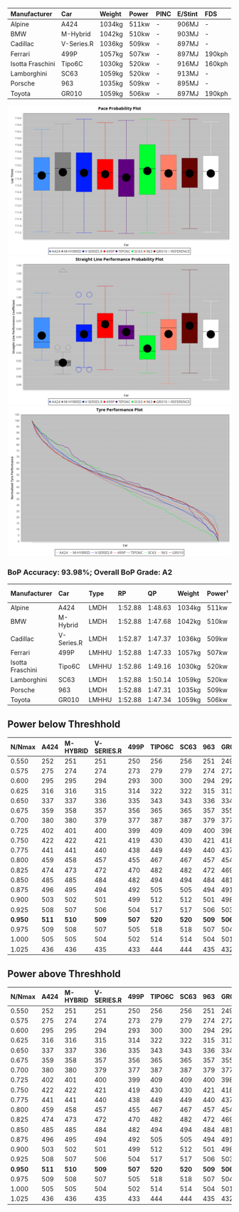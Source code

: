 | Manufacturer     | Car        | Weight | Power | PINC    | E/Stint | FDS     |
|:-|:-|:-|:-|:-|:-|:-|
| Alpine           | A424       | 1034kg | 511kw |    -    | 906MJ   |    -    |
| BMW              | M-Hybrid   | 1042kg | 510kw |    -    | 903MJ   |    -    |
| Cadillac         | V-Series.R | 1036kg | 509kw |    -    | 897MJ   |    -    |
| Ferrari          | 499P       | 1057kg | 507kw |    -    | 897MJ   | 190kph  |
| Isotta Fraschini | Tipo6C     | 1030kg | 520kw |    -    | 916MJ   | 160kph  |
| Lamborghini      | SC63       | 1059kg | 520kw |    -    | 913MJ   |    -    |
| Porsche          | 963        | 1035kg | 509kw |    -    | 895MJ   |    -    |
| Toyota           | GR010      | 1059kg | 506kw |    -    | 897MJ   | 190kph  |

![PACECHART](./IMG/AUTO.png)
![STRAIGHTLINEPERFORMANCECHART](./IMG/AUTO_sp.png)
![TYREPERFORMANCECHART](./IMG/AUTO_tw.png)

### BoP Accuracy: 93.98%; Overall BoP Grade: A2
| Manufacturer     | Car        | Type  | RP      | QP      | Weight | Power¹ | Threshhold | PINC    | Power² | E/Stint | AVG Vmax  | FDS     | RDLC | L/Stint | BOP-Grade | Model Accuracy | Model Points | Match%  |
|:-|:-|:-|:-|:-|:-|:-|:-|:-|:-|:-|:-|:-|:-|:-|:-|:-|:-|:-|
| Alpine           | A424       | LMDH  | 1:52.88 | 1:48.63 | 1034kg | 511kw  | 0.0kph     |    -    | 511kw  |  906MJ  | 280.14kph |    -    | 1.02 | 35      | +C1       | 100.00%        | 642          | 75.08%  |
| BMW              | M-Hybrid   | LMDH  | 1:52.88 | 1:47.68 | 1042kg | 510kw  | 0.0kph     |    -    | 510kw  |  903MJ  | 275.76kph |    -    | 1.02 | 35      | ~A1       | 100.00%        | 1714         | 98.61%  |
| Cadillac         | V-Series.R | LMDH  | 1:52.87 | 1:47.37 | 1036kg | 509kw  | 0.0kph     |    -    | 509kw  |  897MJ  | 279.75kph |    -    | 1.02 | 35      | ~A1       | 98.95%         | 2271         | 100.00% |
| Ferrari          | 499P       | LMHHU | 1:52.88 | 1:47.33 | 1057kg | 507kw  | 0.0kph     |    -    | 507kw  |  897MJ  | 281.17kph | 190kph  | 1.03 | 35      | ~A1       | 99.93%         | 2718         | 99.53%  |
| Isotta Fraschini | Tipo6C     | LMHHU | 1:52.86 | 1:49.16 | 1030kg | 520kw  | 0.0kph     |    -    | 520kw  |  916MJ  | 281.55kph | 160kph  | 1.08 | 35      | +C1       | 92.36%         | 133          | 78.61%  |
| Lamborghini      | SC63       | LMDH  | 1:52.88 | 1:50.14 | 1059kg | 520kw  | 0.0kph     |    -    | 520kw  |  913MJ  | 277.50kph |    -    | 1.03 | 35      | ~A1       | 96.54%         | 418          | 100.00% |
| Porsche          | 963        | LMDH  | 1:52.88 | 1:47.31 | 1035kg | 509kw  | 0.0kph     |    -    | 509kw  |  895MJ  | 280.25kph |    -    | 1.02 | 35      | ~A1       | 99.98%         | 6168         | 100.00% |
| Toyota           | GR010      | LMHHU | 1:52.88 | 1:47.34 | 1059kg | 506kw  | 0.0kph     |    -    | 506kw  |  897MJ  | 280.77kph | 190kph  | 1.03 | 35      | ~A1       | 98.53%         | 3557         | 100.00% |

## Power below Threshhold
| N/Nmax    | A424    | M-HYBRID | V-SERIES.R | 499P    | TIPO6C  | SC63    | 963     | GR010   |
|:-|:-|:-|:-|:-|:-|:-|:-|:-|
|  0.550    |  252    |  251     |  251       |  250    |  256    |  256    |  251    |  249    |
|  0.575    |  275    |  274     |  274       |  273    |  279    |  279    |  274    |  272    |
|  0.600    |  295    |  295     |  294       |  293    |  300    |  300    |  294    |  292    |
|  0.625    |  316    |  316     |  315       |  314    |  322    |  322    |  315    |  313    |
|  0.650    |  337    |  337     |  336       |  335    |  343    |  343    |  336    |  334    |
|  0.675    |  359    |  358     |  357       |  356    |  365    |  365    |  357    |  355    |
|  0.700    |  380    |  380     |  379       |  377    |  387    |  387    |  379    |  377    |
|  0.725    |  402    |  401     |  400       |  399    |  409    |  409    |  400    |  398    |
|  0.750    |  422    |  422     |  421       |  419    |  430    |  430    |  421    |  418    |
|  0.775    |  441    |  441     |  440       |  438    |  449    |  449    |  440    |  437    |
|  0.800    |  459    |  458     |  457       |  455    |  467    |  467    |  457    |  454    |
|  0.825    |  474    |  473     |  472       |  470    |  482    |  482    |  472    |  469    |
|  0.850    |  485    |  485     |  484       |  482    |  494    |  494    |  484    |  481    |
|  0.875    |  496    |  495     |  494       |  492    |  505    |  505    |  494    |  491    |
|  0.900    |  503    |  502     |  501       |  499    |  512    |  512    |  501    |  498    |
|  0.925    |  508    |  507     |  506       |  504    |  517    |  517    |  506    |  503    |
| **0.950** | **511** | **510**  | **509**    | **507** | **520** | **520** | **509** | **506** |
|  0.975    |  509    |  508     |  507       |  505    |  518    |  518    |  507    |  504    |
|  1.000    |  505    |  505     |  504       |  502    |  514    |  514    |  504    |  501    |
|  1.025    |  436    |  436     |  435       |  433    |  444    |  444    |  435    |  432    |

## Power above Threshhold
| N/Nmax    | A424    | M-HYBRID | V-SERIES.R | 499P    | TIPO6C  | SC63    | 963     | GR010   |
|:-|:-|:-|:-|:-|:-|:-|:-|:-|
|  0.550    |  252    |  251     |  251       |  250    |  256    |  256    |  251    |  249    |
|  0.575    |  275    |  274     |  274       |  273    |  279    |  279    |  274    |  272    |
|  0.600    |  295    |  295     |  294       |  293    |  300    |  300    |  294    |  292    |
|  0.625    |  316    |  316     |  315       |  314    |  322    |  322    |  315    |  313    |
|  0.650    |  337    |  337     |  336       |  335    |  343    |  343    |  336    |  334    |
|  0.675    |  359    |  358     |  357       |  356    |  365    |  365    |  357    |  355    |
|  0.700    |  380    |  380     |  379       |  377    |  387    |  387    |  379    |  377    |
|  0.725    |  402    |  401     |  400       |  399    |  409    |  409    |  400    |  398    |
|  0.750    |  422    |  422     |  421       |  419    |  430    |  430    |  421    |  418    |
|  0.775    |  441    |  441     |  440       |  438    |  449    |  449    |  440    |  437    |
|  0.800    |  459    |  458     |  457       |  455    |  467    |  467    |  457    |  454    |
|  0.825    |  474    |  473     |  472       |  470    |  482    |  482    |  472    |  469    |
|  0.850    |  485    |  485     |  484       |  482    |  494    |  494    |  484    |  481    |
|  0.875    |  496    |  495     |  494       |  492    |  505    |  505    |  494    |  491    |
|  0.900    |  503    |  502     |  501       |  499    |  512    |  512    |  501    |  498    |
|  0.925    |  508    |  507     |  506       |  504    |  517    |  517    |  506    |  503    |
| **0.950** | **511** | **510**  | **509**    | **507** | **520** | **520** | **509** | **506** |
|  0.975    |  509    |  508     |  507       |  505    |  518    |  518    |  507    |  504    |
|  1.000    |  505    |  505     |  504       |  502    |  514    |  514    |  504    |  501    |
|  1.025    |  436    |  436     |  435       |  433    |  444    |  444    |  435    |  432    |
